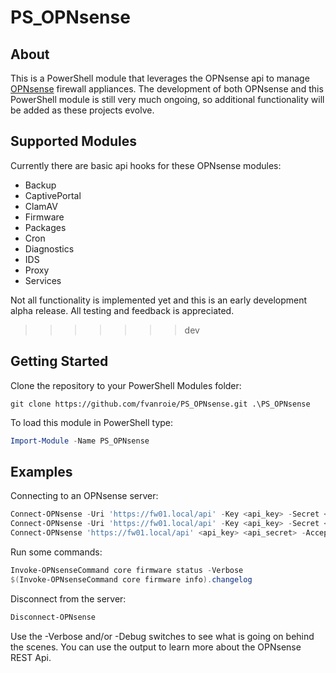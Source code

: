 # PS_OPNsense

## About
This is a PowerShell module that leverages the OPNsense api to manage [OPNsense](https://opnsense.org/) firewall appliances. The development of both OPNsense and this PowerShell module is still very much ongoing, so additional functionality will be added as these projects evolve.

## Supported Modules
Currently there are basic api hooks for these OPNsense modules:
- Backup
- CaptivePortal
- ClamAV
- Firmware
- Packages
- Cron
- Diagnostics
- IDS
- Proxy
- Services

Not all functionality is implemented yet and this is an early development alpha release. All testing and feedback
is appreciated.
>>>>>>> dev

## Getting Started
Clone the repository to your PowerShell Modules folder:
```git
git clone https://github.com/fvanroie/PS_OPNsense.git .\PS_OPNsense
```

To load this module in PowerShell type:
```powershell
Import-Module -Name PS_OPNsense
```

## Examples
Connecting to an OPNsense server:
```powershell
Connect-OPNsense -Uri 'https://fw01.local/api' -Key <api_key> -Secret <api_secret>
Connect-OPNsense -Uri 'https://fw01.local/api' -Key <api_key> -Secret <api_secret> -Verbose
Connect-OPNsense 'https://fw01.local/api' <api_key> <api_secret> -AcceptCertificate
```
Run some commands:
```powershell
Invoke-OPNsenseCommand core firmware status -Verbose
$(Invoke-OPNsenseCommand core firmware info).changelog
```
Disconnect from the server:
```powershell
Disconnect-OPNsense
```

Use the -Verbose and/or -Debug switches to see what is going on behind the scenes. You can use the output to learn more about the OPNsense REST Api.
